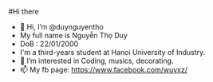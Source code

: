 #Hi there
- 👋 Hi, I’m @duynguyentho
- My full name is Nguyễn Thọ Duy
- DoB : 22/01/2000
- I'm a third-years student at Hanoi University of Industry.
- 👀 I’m interested in Coding, musics, decorating.
- 📫 My fb page: https://www.facebook.com/wuyxz/

<!---
duynguyentho/duynguyentho is a ✨ special ✨ repository because its `README.md` (this file) appears on your GitHub profile.
You can click the Preview link to take a look at your changes.
--->

